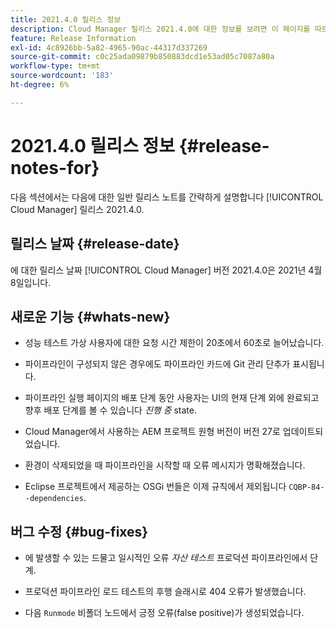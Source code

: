 ```yaml
---
title: 2021.4.0 릴리스 정보
description: Cloud Manager 릴리스 2021.4.0에 대한 정보를 보려면 이 페이지를 따르십시오
feature: Release Information
exl-id: 4c8926bb-5a82-4965-90ac-44317d337269
source-git-commit: c0c25ada09879b850883dcd1e53ad05c7087a80a
workflow-type: tm+mt
source-wordcount: '183'
ht-degree: 6%

---
```


# 2021.4.0 릴리스 정보 {#release-notes-for}

다음 섹션에서는 다음에 대한 일반 릴리스 노트를 간략하게 설명합니다 [!UICONTROL Cloud Manager] 릴리스 2021.4.0.

## 릴리스 날짜 {#release-date}

에 대한 릴리스 날짜 [!UICONTROL Cloud Manager] 버전 2021.4.0은 2021년 4월 8일입니다.

## 새로운 기능 {#whats-new}

* 성능 테스트 가상 사용자에 대한 요청 시간 제한이 20초에서 60초로 늘어났습니다.

* 파이프라인이 구성되지 않은 경우에도 파이프라인 카드에 Git 관리 단추가 표시됩니다.

* 파이프라인 실행 페이지의 배포 단계 동안 사용자는 UI의 현재 단계 외에 완료되고 향후 배포 단계를 볼 수 있습니다 *진행 중* state.

* Cloud Manager에서 사용하는 AEM 프로젝트 원형 버전이 버전 27로 업데이트되었습니다.

* 환경이 삭제되었을 때 파이프라인을 시작할 때 오류 메시지가 명확해졌습니다.

* Eclipse 프로젝트에서 제공하는 OSGi 번들은 이제 규칙에서 제외됩니다 `CQBP-84--dependencies`.

## 버그 수정 {#bug-fixes}

* 에 발생할 수 있는 드물고 일시적인 오류 *자산 테스트* 프로덕션 파이프라인에서 단계.

* 프로덕션 파이프라인 로드 테스트의 후행 슬래시로 404 오류가 발생했습니다.

* 다음 `Runmode` 비폴더 노드에서 긍정 오류(false positive)가 생성되었습니다.
